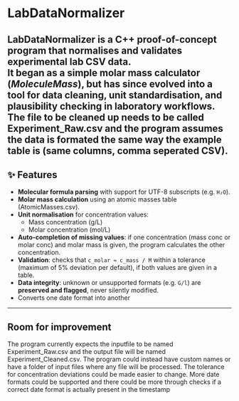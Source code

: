 # LabDataNormalizer

**LabDataNormalizer** is a C++ proof-of-concept program that normalises and validates experimental lab CSV data.  
It began as a simple molar mass calculator (*MoleculeMass*), but has since evolved into a tool for **data cleaning, unit standardisation, and plausibility checking** in laboratory workflows.
The file to be cleaned up needs to be called Experiment_Raw.csv and the program assumes the data is formated the same way the example table is (same columns, comma seperated CSV).
---

## ✨ Features
- **Molecular formula parsing** with support for UTF-8 subscripts (e.g. `H₂O`).
- **Molar mass calculation** using an atomic masses table (AtomicMasses.csv).
- **Unit normalisation** for concentration values:
  - Mass concentration (g/L)  
  - Molar concentration (mol/L)
- **Auto-completion of missing values**: if one concentration (mass conc or molar conc) and molar mass is given, the program calculates the other concentration.
- **Validation**: checks that `c_molar ≈ c_mass / M` within a tolerance (maximum of 5% deviation per default), if both values are given in a table.
- **Data integrity**: unknown or unsupported formats (e.g. `G/l`) are **preserved and flagged**, never silently modified.
- Converts one date format into another

---

## Room for improvement

The program currently expects the inputfile to be named Experiment_Raw.csv and the output file will be named Experiment_Cleaned.csv. The program could instead have custom names or have a folder of input files where any file will be processed. The tolerance for concentration deviations could be made easier to change. More date formats could be supported and there could be more through checks if a correct date format is actually present in the timestamp
